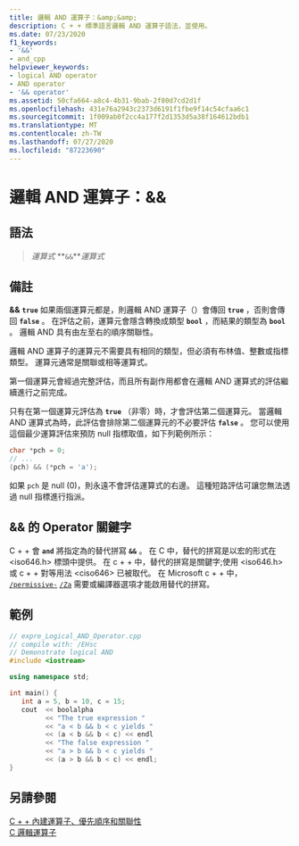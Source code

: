 ```yaml
---
title: 邏輯 AND 運算子：&amp;&amp;
description: C + + 標準語言邏輯 AND 運算子語法，並使用。
ms.date: 07/23/2020
f1_keywords:
- '&&'
- and_cpp
helpviewer_keywords:
- logical AND operator
- AND operator
- '&& operator'
ms.assetid: 50cfa664-a8c4-4b31-9bab-2f80d7cd2d1f
ms.openlocfilehash: 431e76a2943c2373d6191f1fbe9f14c54cfaa6c1
ms.sourcegitcommit: 1f009ab0f2cc4a177f2d1353d5a38f164612bdb1
ms.translationtype: MT
ms.contentlocale: zh-TW
ms.lasthandoff: 07/27/2020
ms.locfileid: "87223690"
---
```

# <a name="logical-and-operator-ampamp"></a>邏輯 AND 運算子：&amp;&amp;

## <a name="syntax"></a>語法

> *運算式* **`&&`***運算式*

## <a name="remarks"></a>備註

**&&** **`true`** 如果兩個運算元都是，則邏輯 AND 運算子（）會傳回 **`true`** ，否則會傳回 **`false`** 。 在評估之前，運算元會隱含轉換成類型 **`bool`** ，而結果的類型為 **`bool`** 。 邏輯 AND 具有由左至右的順序關聯性。

邏輯 AND 運算子的運算元不需要具有相同的類型，但必須有布林值、整數或指標類型。 運算元通常是關聯或相等運算式。

第一個運算元會經過完整評估，而且所有副作用都會在邏輯 AND 運算式的評估繼續進行之前完成。

只有在第一個運算元評估為 **`true`** （非零）時，才會評估第二個運算元。 當邏輯 AND 運算式為時，此評估會排除第二個運算元的不必要評估 **`false`** 。 您可以使用這個最少運算評估來預防 null 指標取值，如下列範例所示：

```cpp
char *pch = 0;
// ...
(pch) && (*pch = 'a');
```

如果 `pch` 是 null (0)，則永遠不會評估運算式的右邊。 這種短路評估可讓您無法透過 null 指標進行指派。

## <a name="operator-keyword-for-"></a> && 的 Operator 關鍵字

C + + 會 **`and`** 將指定為的替代拼寫 **`&&`** 。 在 C 中，替代的拼寫是以宏的形式在 \<iso646.h> 標頭中提供。 在 c + + 中，替代的拼寫是關鍵字;使用 \<iso646.h> 或 c + + 對等用法 \<ciso646> 已被取代。 在 Microsoft c + + 中， [`/permissive-`](../build/reference/permissive-standards-conformance.md) [`/Za`](../build/reference/za-ze-disable-language-extensions.md) 需要或編譯器選項才能啟用替代的拼寫。

## <a name="example"></a>範例

```cpp
// expre_Logical_AND_Operator.cpp
// compile with: /EHsc
// Demonstrate logical AND
#include <iostream>

using namespace std;

int main() {
   int a = 5, b = 10, c = 15;
   cout  << boolalpha
         << "The true expression "
         << "a < b && b < c yields "
         << (a < b && b < c) << endl
         << "The false expression "
         << "a > b && b < c yields "
         << (a > b && b < c) << endl;
}
```

## <a name="see-also"></a>另請參閱

[C + + 內建運算子、優先順序和關聯性](cpp-built-in-operators-precedence-and-associativity.md)<br/>
[C 邏輯運算子](../c-language/c-logical-operators.md)
